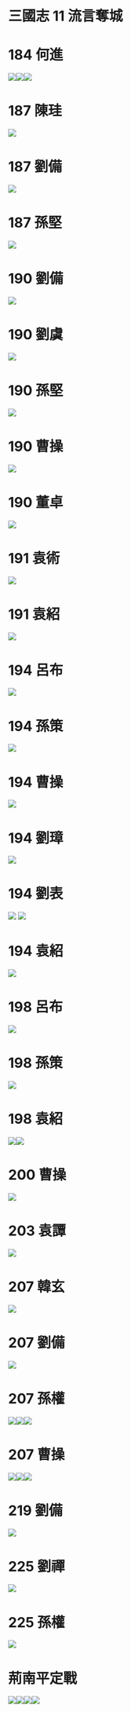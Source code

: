 # 三國志 11 流言奪城

# 184 何進
![](https://reganlu007.github.io/san11/rumor/184何進1.jpg)![](https://reganlu007.github.io/san11/rumor/184何進2.jpg)![](https://reganlu007.github.io/san11/rumor/184何進驅虎.jpg)

# 187 陳珪
![](https://reganlu007.github.io/san11/rumor/187陳珪.jpg)

# 187 劉備
![](https://reganlu007.github.io/san11/rumor/187劉備.jpg)

# 187 孫堅
![](https://reganlu007.github.io/san11/rumor/187孫堅.jpg)

# 190 劉備
![](https://reganlu007.github.io/san11/rumor/190劉備.jpg)

# 190 劉虞
![](https://reganlu007.github.io/san11/rumor/190劉虞.jpg)

# 190 孫堅
![](https://reganlu007.github.io/san11/rumor/190孫堅.jpg)

# 190 曹操
![](https://reganlu007.github.io/san11/rumor/190曹操.jpg)

# 190 董卓
![](https://reganlu007.github.io/san11/rumor/190董卓.jpg)

# 191 袁術
![](https://reganlu007.github.io/san11/rumor/191袁術.jpg)

# 191 袁紹
![](https://reganlu007.github.io/san11/rumor/191袁紹.jpg)

# 194 呂布
![](https://reganlu007.github.io/san11/rumor/194呂布.jpg)

# 194 孫策
![](https://reganlu007.github.io/san11/rumor/194孫策.jpg)

# 194 曹操
![](https://reganlu007.github.io/san11/rumor/194曹操.jpg)

# 194 劉璋
![](https://reganlu007.github.io/san11/rumor/194劉璋.jpg)

# 194 劉表
![](https://reganlu007.github.io/san11/rumor/194劉表.jpg)
![](https://reganlu007.github.io/san11/rumor/194劉表2.jpg)

# 194 袁紹
![](https://reganlu007.github.io/san11/rumor/194袁紹.jpg)

# 198 呂布
![](https://reganlu007.github.io/san11/rumor/198呂布.jpg)

# 198 孫策
![](https://reganlu007.github.io/san11/rumor/198孫策.jpg)

# 198 袁紹
![](https://reganlu007.github.io/san11/rumor/198袁紹1.jpg)![](https://reganlu007.github.io/san11/rumor/198袁紹2.jpg)

# 200 曹操
![](https://reganlu007.github.io/san11/rumor/200曹操.jpg)

# 203 袁譚
![](https://reganlu007.github.io/san11/rumor/203袁譚.jpg)

# 207 韓玄
![](https://reganlu007.github.io/san11/rumor/207韓玄.jpg)

# 207 劉備
![](https://reganlu007.github.io/san11/rumor/207劉備.jpg)

# 207 孫權
![](https://reganlu007.github.io/san11/rumor/207孫權1.jpg)![](https://reganlu007.github.io/san11/rumor/207孫權2.jpg)![](https://reganlu007.github.io/san11/rumor/207孫權3.jpg)

# 207 曹操
![](https://reganlu007.github.io/san11/rumor/207曹操1.jpg)![](https://reganlu007.github.io/san11/rumor/207曹操2.jpg)![](https://reganlu007.github.io/san11/rumor/207曹操3.jpg)

# 219 劉備
![](https://reganlu007.github.io/san11/rumor/217劉備.jpg)

# 225 劉禪
![](https://reganlu007.github.io/san11/rumor/225劉禪.jpg)

# 225 孫權
![](https://reganlu007.github.io/san11/rumor/225孫權.jpg)

# 荊南平定戰
![](https://reganlu007.github.io/san11/rumor/荊南1.jpg)![](https://reganlu007.github.io/san11/rumor/荊南2.jpg)![](https://reganlu007.github.io/san11/rumor/荊南3.jpg)![](https://reganlu007.github.io/san11/rumor/荊南4.jpg)
